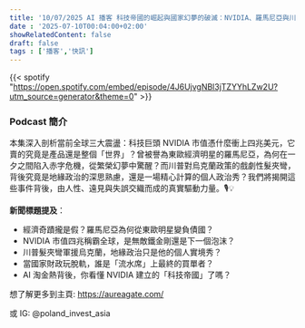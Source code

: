 ```yaml
---
title: '10/07/2025 AI 播客 科技帝國的崛起與國家幻夢的破滅：NVIDIA、羅馬尼亞與川普的政治豪賭'
date : '2025-07-10T00:04:00+02:00'
showRelatedContent: false
draft: false
tags : ['播客','快訊']
---
```

{{< spotify "https://open.spotify.com/embed/episode/4J6UjvgNBl3jTZYYhLZw2U?utm_source=generator&theme=0" >}}


### Podcast 簡介

本集深入剖析當前全球三大震盪：科技巨頭 NVIDIA 市值憑什麼衝上四兆美元，它賣的究竟是產品還是整個「世界」？曾被譽為東歐經濟明星的羅馬尼亞，為何在一夕之間陷入赤字危機，從繁榮幻夢中驚醒？而川普對烏克蘭政策的戲劇性髮夾彎，背後究竟是地緣政治的深思熟慮，還是一場精心計算的個人政治秀？我們將揭開這些事件背後，由人性、遠見與失誤交織而成的真實驅動力量。🎙️💡

**新聞標題提及**：

-   經濟奇蹟攏是假？羅馬尼亞為何從東歐明星變負債國？
-   NVIDIA 市值四兆稱霸全球，是無敵鐵金剛還是下一個泡沫？
-   川普髮夾彎軍援烏克蘭，地緣政治只是他的個人實境秀？
-   當國家財政玩脫軌，誰是「流水席」上最終的買單者？
-   AI 淘金熱背後，你看懂 NVIDIA 建立的「科技帝國」了嗎？

想了解更多到主頁: https://aureagate.com/

或 IG: @poland_invest_asia